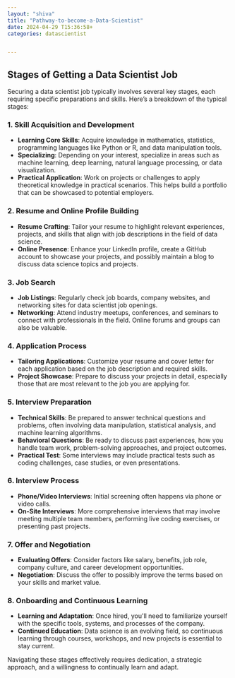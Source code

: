 ```yaml
---
layout: "shiva"
title: "Pathway-to-become-a-Data-Scientist"
date: 2024-04-29 T15:36:58+
categories: datascientist


---
```


## Stages of Getting a Data Scientist Job

Securing a data scientist job typically involves several key stages, each requiring specific preparations and skills. Here’s a breakdown of the typical stages:

### 1. Skill Acquisition and Development
- **Learning Core Skills**: Acquire knowledge in mathematics, statistics, programming languages like Python or R, and data manipulation tools.
- **Specializing**: Depending on your interest, specialize in areas such as machine learning, deep learning, natural language processing, or data visualization.
- **Practical Application**: Work on projects or challenges to apply theoretical knowledge in practical scenarios. This helps build a portfolio that can be showcased to potential employers.

### 2. Resume and Online Profile Building
- **Resume Crafting**: Tailor your resume to highlight relevant experiences, projects, and skills that align with job descriptions in the field of data science.
- **Online Presence**: Enhance your LinkedIn profile, create a GitHub account to showcase your projects, and possibly maintain a blog to discuss data science topics and projects.

### 3. Job Search
- **Job Listings**: Regularly check job boards, company websites, and networking sites for data scientist job openings.
- **Networking**: Attend industry meetups, conferences, and seminars to connect with professionals in the field. Online forums and groups can also be valuable.

### 4. Application Process
- **Tailoring Applications**: Customize your resume and cover letter for each application based on the job description and required skills.
- **Project Showcase**: Prepare to discuss your projects in detail, especially those that are most relevant to the job you are applying for.

### 5. Interview Preparation
- **Technical Skills**: Be prepared to answer technical questions and problems, often involving data manipulation, statistical analysis, and machine learning algorithms.
- **Behavioral Questions**: Be ready to discuss past experiences, how you handle team work, problem-solving approaches, and project outcomes.
- **Practical Test**: Some interviews may include practical tests such as coding challenges, case studies, or even presentations.

### 6. Interview Process
- **Phone/Video Interviews**: Initial screening often happens via phone or video calls.
- **On-Site Interviews**: More comprehensive interviews that may involve meeting multiple team members, performing live coding exercises, or presenting past projects.

### 7. Offer and Negotiation
- **Evaluating Offers**: Consider factors like salary, benefits, job role, company culture, and career development opportunities.
- **Negotiation**: Discuss the offer to possibly improve the terms based on your skills and market value.

### 8. Onboarding and Continuous Learning
- **Learning and Adaptation**: Once hired, you'll need to familiarize yourself with the specific tools, systems, and processes of the company.
- **Continued Education**: Data science is an evolving field, so continuous learning through courses, workshops, and new projects is essential to stay current.

Navigating these stages effectively requires dedication, a strategic approach, and a willingness to continually learn and adapt.
